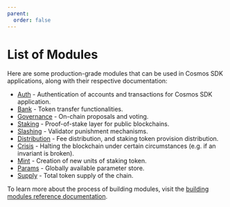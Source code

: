 ```yaml
---
parent:
  order: false
---
```


# List of Modules

Here are some production-grade modules that can be used in Cosmos SDK applications, along with their respective documentation:

- [Auth](./x/auth/spec/README.md) - Authentication of accounts and transactions for Cosmos SDK application.
- [Bank](./x/bank/spec/README.md) - Token transfer functionalities.
- [Governance](./x/gov/spec/README.md) - On-chain proposals and voting.
- [Staking](./x/staking/spec/README.md) - Proof-of-stake layer for public blockchains.
- [Slashing](.x/slashing/spec/README.md) - Validator punishment mechanisms.
- [Distribution](.x/distribution/spec/README.md) - Fee distribution, and staking token provision distribution.
- [Crisis](./x/crisis/spec/README.md) - Halting the blockchain under certain circumstances (e.g. if an invariant is broken).
- [Mint](./x/mint/spec/README.md) - Creation of new units of staking token.
- [Params](./x/params/spec/README.md) - Globally available parameter store.
- [Supply](./x/supply/spec/README.md) - Total token supply of the chain.

To learn more about the process of building modules, visit the [building modules reference documentation](../docs/building-modules/README.md).

